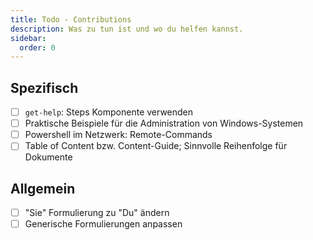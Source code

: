 ```yaml
---
title: Todo - Contributions
description: Was zu tun ist und wo du helfen kannst.
sidebar:
  order: 0
---
```


## Spezifisch

- [ ] `get-help`: Steps Komponente verwenden
- [ ] Praktische Beispiele für die Administration von Windows-Systemen
- [ ] Powershell im Netzwerk: Remote-Commands
- [ ] Table of Content bzw. Content-Guide; Sinnvolle Reihenfolge für Dokumente

## Allgemein

- [ ] "Sie" Formulierung zu "Du" ändern
- [ ] Generische Formulierungen anpassen
